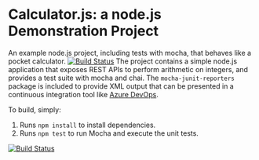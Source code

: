 Calculator.js: a node.js Demonstration Project
==============================================
An example node.js project, including tests with mocha, that behaves like
a pocket calculator.
[![Build Status](https://dev.azure.com/az400acct999/Integrating%20External%20Source%20Control%20with%20Azure%20Pipelines/_apis/build/status/az400acct999.calculator?branchName=master)](https://dev.azure.com/az400acct999/Integrating%20External%20Source%20Control%20with%20Azure%20Pipelines/_build/latest?definitionId=1&branchName=master)
The project contains a simple node.js application that exposes REST APIs
to perform arithmetic on integers, and provides a test suite with mocha
and chai.  The `mocha-junit-reporters` package is included to provide XML
output that can be presented in a continuous integration tool like
[Azure DevOps](https://azure.com/devops).

To build, simply:

1. Runs `npm install` to install dependencies.
2. Runs `npm test` to run Mocha and execute the unit tests.

[![Build Status](https://dev.azure.com/az400acct999/Integrating%20External%20Source%20Control%20with%20Azure%20Pipelines/_apis/build/status/az400acct999.calculator?branchName=master)](https://dev.azure.com/az400acct999/Integrating%20External%20Source%20Control%20with%20Azure%20Pipelines/_build/latest?definitionId=1&branchName=master)
